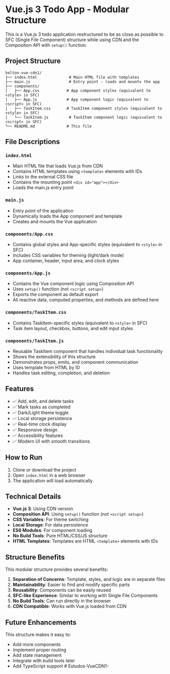 # Vue.js 3 Todo App - Modular Structure

This is a Vue.js 3 todo application restructured to be as close as possible to SFC (Single File Component) structure while using CDN and the Composition API with `setup()` function.

## Project Structure

```
helton-vue-cdn1/
├── index.html              # Main HTML file with templates
├── main.js                 # Entry point - loads and mounts the app
├── components/
│   ├── App.css            # App component styles (equivalent to <style> in SFC)
│   ├── App.js             # App component logic (equivalent to <script> in SFC)
│   ├── TaskItem.css       # TaskItem component styles (equivalent to <style> in SFC)
│   └── TaskItem.js         # TaskItem component logic (equivalent to <script> in SFC)
└── README.md              # This file
```

## File Descriptions

### `index.html`
- Main HTML file that loads Vue.js from CDN
- Contains HTML templates using `<template>` elements with IDs
- Links to the external CSS file
- Contains the mounting point `<div id="app"></div>`
- Loads the main.js entry point

### `main.js`
- Entry point of the application
- Dynamically loads the App component and template
- Creates and mounts the Vue application



### `components/App.css`
- Contains global styles and App-specific styles (equivalent to `<style>` in SFC)
- Includes CSS variables for theming (light/dark mode)
- App container, header, input area, and clock styles

### `components/App.js`
- Contains the Vue component logic using Composition API
- Uses `setup()` function (not `<script setup>`)
- Exports the component as default export
- All reactive data, computed properties, and methods are defined here

### `components/TaskItem.css`
- Contains TaskItem-specific styles (equivalent to `<style>` in SFC)
- Task item layout, checkbox, buttons, and edit input styles

### `components/TaskItem.js`
- Reusable TaskItem component that handles individual task functionality
- Shows the extensibility of this structure
- Demonstrates props, emits, and component communication
- Uses template from HTML by ID
- Handles task editing, completion, and deletion

## Features

- ✅ Add, edit, and delete tasks
- ✅ Mark tasks as completed
- ✅ Dark/Light theme toggle
- ✅ Local storage persistence
- ✅ Real-time clock display
- ✅ Responsive design
- ✅ Accessibility features
- ✅ Modern UI with smooth transitions

## How to Run

1. Clone or download the project
2. Open `index.html` in a web browser
3. The application will load automatically

## Technical Details

- **Vue.js 3**: Using CDN version
- **Composition API**: Using `setup()` function (not `<script setup>`)
- **CSS Variables**: For theme switching
- **Local Storage**: For data persistence
- **ES6 Modules**: For component loading
- **No Build Tools**: Pure HTML/CSS/JS structure
- **HTML Templates**: Templates are HTML `<template>` elements with IDs

## Structure Benefits

This modular structure provides several benefits:

1. **Separation of Concerns**: Template, styles, and logic are in separate files
2. **Maintainability**: Easier to find and modify specific parts
3. **Reusability**: Components can be easily reused
4. **SFC-like Experience**: Similar to working with Single File Components
5. **No Build Tools**: Can run directly in the browser
6. **CDN Compatible**: Works with Vue.js loaded from CDN

## Future Enhancements

This structure makes it easy to:
- Add more components
- Implement proper routing
- Add state management
- Integrate with build tools later
- Add TypeScript support # Estudos-VueCDN1-
